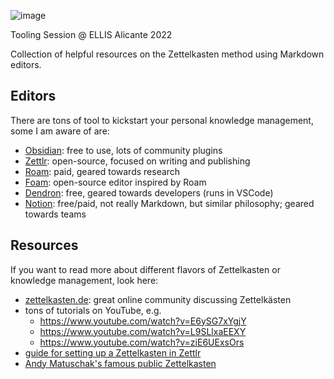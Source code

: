 ![image](https://user-images.githubusercontent.com/30976585/191472375-a1808ec7-5f0b-4347-b179-5f125fb1c6da.png)

Tooling Session @ ELLIS Alicante 2022

Collection of helpful resources on the Zettelkasten method using Markdown editors.

## Editors
There are tons of tool to kickstart your personal knowledge management, some I am aware of are:

- [Obsidian](https://obsidian.md/): free to use, lots of community plugins
- [Zettlr](https://www.zettlr.com/): open-source, focused on writing and publishing
- [Roam](https://roamresearch.com/): paid, geared towards research
- [Foam](https://foambubble.github.io/foam/): open-source editor inspired by Roam
- [Dendron](https://www.dendron.so/): free, geared towards developers (runs in VSCode)
- [Notion](https://www.notion.so/): free/paid, not really Markdown, but similar philosophy; geared towards teams

## Resources
If you want to read more about different flavors of Zettelkasten or knowledge management, look here:

- [zettelkasten.de](https://zettelkasten.de/): great online community discussing Zettelkästen
- tons of tutorials on YouTube, e.g.
  - https://www.youtube.com/watch?v=E6ySG7xYgjY
  - https://www.youtube.com/watch?v=L9SLlxaEEXY
  - https://www.youtube.com/watch?v=ziE6UExsOrs
- [guide for setting up a Zettelkasten in Zettlr](https://knowactinvest.com/zettelkasten-in-zettlr-my-experience-6/)
- [Andy Matuschak's famous public Zettelkasten](https://notes.andymatuschak.org/Evergreen_notes_should_be_atomic)
